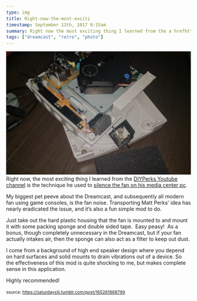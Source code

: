 ```yaml
---
type: img
title: Right-now-the-most-exciti
timestamp: September 12th, 2017 9:15am
summary: Right now the most exciting thing I learned from the a hrefhttpswwwyoutubecomchannelUCUQo7nzH1sXVpzL92VesANw targetblankDIYPerks YoutuMy biggest pet peeve about the Dreamcast and subsequently all modern fan using game consoles is the fan noise Transporting Matt Perks’ idea has nearJust take out the hard plastic housing that the fan is mounted to and mount it with some packing sponge and double sided tape  Easy peasy  As a bonusI come from a background of high end speaker design where you depend on hard surfaces and solid mounts to drain vibrations out of a device So the effeHighly recommendedp 
tags: ["dreamcast", "retro", "photo"]
---
```

<img src="../media/165261868799.jpg"/>
                                                                                          <div class="caption">
Right now, the most exciting thing I learned from the <a href="https://www.youtube.com/channel/UCUQo7nzH1sXVpzL92VesANw" target="_blank">DIYPerks Youtube channel</a> is the technique he used to <a href="https://www.youtube.com/watch?v=e3fnsGHe8eE" target="_blank">silence the fan on his media center pc</a>.

My biggest pet peeve about the Dreamcast, and subsequently all modern fan using game consoles, is the fan noise. Transporting Matt Perks’ idea has nearly eradicated the issue, and it’s also a fun simple mod to do.  

Just take out the hard plastic housing that the fan is mounted to and mount it with some packing sponge and double sided tape.  Easy peasy!  As a bonus, though completely unnecessary in the Dreamcast, but if your fan actually intakes air, then the sponge can also act as a filter to keep out dust.

I come from a background of high end speaker design where you depend on hard surfaces and solid mounts to drain vibrations out of a device. So the effectiveness of this mod is quite shocking to me, but makes complete sense in this application.

Highly recommended!
 
                                    
                
                
                
                
                                
<small>source: https://saturdayxiii.tumblr.com/post/165261868799</small>
